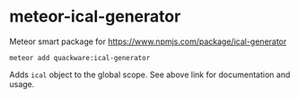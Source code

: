 # meteor-ical-generator

Meteor smart package for https://www.npmjs.com/package/ical-generator

    meteor add quackware:ical-generator

Adds `ical` object to the global scope. See above link for documentation and usage.